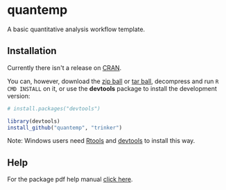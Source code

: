 quantemp
========

A basic quantitative analysis workflow template.

## Installation

Currently there isn't a release on [CRAN](http://cran.r-project.org/).


You can, however, download the [zip ball](https://github.com/trinker/quantemp/zipball/master) or [tar ball](https://github.com/trinker/quantemp/tarball/master), decompress and run `R CMD INSTALL` on it, or use the **devtools** package to install the development version:

```r
# install.packages("devtools")

library(devtools)
install_github("quantemp", "trinker")
```

Note: Windows users need [Rtools](http://www.murdoch-sutherland.com/Rtools/) and [devtools](http://CRAN.R-project.org/package=devtools) to install this way.

## Help
  
For the package pdf help manual [click here](https://dl.dropbox.com/u/61803503/quantemp.pdf).    
